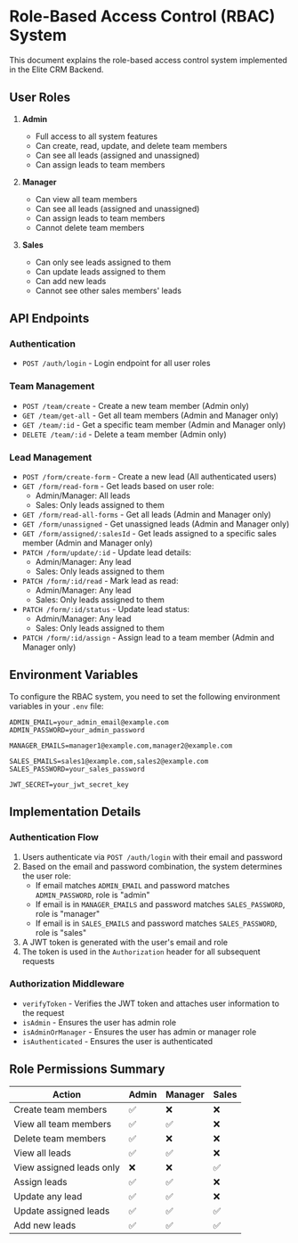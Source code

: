 # Role-Based Access Control (RBAC) System

This document explains the role-based access control system implemented in the Elite CRM Backend.

## User Roles

1. **Admin**
   - Full access to all system features
   - Can create, read, update, and delete team members
   - Can see all leads (assigned and unassigned)
   - Can assign leads to team members

2. **Manager**
   - Can view all team members
   - Can see all leads (assigned and unassigned)
   - Can assign leads to team members
   - Cannot delete team members

3. **Sales**
   - Can only see leads assigned to them
   - Can update leads assigned to them
   - Can add new leads
   - Cannot see other sales members' leads

## API Endpoints

### Authentication
- `POST /auth/login` - Login endpoint for all user roles

### Team Management
- `POST /team/create` - Create a new team member (Admin only)
- `GET /team/get-all` - Get all team members (Admin and Manager only)
- `GET /team/:id` - Get a specific team member (Admin and Manager only)
- `DELETE /team/:id` - Delete a team member (Admin only)

### Lead Management
- `POST /form/create-form` - Create a new lead (All authenticated users)
- `GET /form/read-form` - Get leads based on user role:
  - Admin/Manager: All leads
  - Sales: Only leads assigned to them
- `GET /form/read-all-forms` - Get all leads (Admin and Manager only)
- `GET /form/unassigned` - Get unassigned leads (Admin and Manager only)
- `GET /form/assigned/:salesId` - Get leads assigned to a specific sales member (Admin and Manager only)
- `PATCH /form/update/:id` - Update lead details:
  - Admin/Manager: Any lead
  - Sales: Only leads assigned to them
- `PATCH /form/:id/read` - Mark lead as read:
  - Admin/Manager: Any lead
  - Sales: Only leads assigned to them
- `PATCH /form/:id/status` - Update lead status:
  - Admin/Manager: Any lead
  - Sales: Only leads assigned to them
- `PATCH /form/:id/assign` - Assign lead to a team member (Admin and Manager only)

## Environment Variables

To configure the RBAC system, you need to set the following environment variables in your `.env` file:

```
ADMIN_EMAIL=your_admin_email@example.com
ADMIN_PASSWORD=your_admin_password

MANAGER_EMAILS=manager1@example.com,manager2@example.com

SALES_EMAILS=sales1@example.com,sales2@example.com
SALES_PASSWORD=your_sales_password

JWT_SECRET=your_jwt_secret_key
```

## Implementation Details

### Authentication Flow
1. Users authenticate via `POST /auth/login` with their email and password
2. Based on the email and password combination, the system determines the user role:
   - If email matches `ADMIN_EMAIL` and password matches `ADMIN_PASSWORD`, role is "admin"
   - If email is in `MANAGER_EMAILS` and password matches `SALES_PASSWORD`, role is "manager"
   - If email is in `SALES_EMAILS` and password matches `SALES_PASSWORD`, role is "sales"
3. A JWT token is generated with the user's email and role
4. The token is used in the `Authorization` header for all subsequent requests

### Authorization Middleware
- `verifyToken` - Verifies the JWT token and attaches user information to the request
- `isAdmin` - Ensures the user has admin role
- `isAdminOrManager` - Ensures the user has admin or manager role
- `isAuthenticated` - Ensures the user is authenticated

## Role Permissions Summary

| Action | Admin | Manager | Sales |
|--------|-------|---------|-------|
| Create team members | ✅ | ❌ | ❌ |
| View all team members | ✅ | ✅ | ❌ |
| Delete team members | ✅ | ❌ | ❌ |
| View all leads | ✅ | ✅ | ❌ |
| View assigned leads only | ❌ | ❌ | ✅ |
| Assign leads | ✅ | ✅ | ❌ |
| Update any lead | ✅ | ✅ | ❌ |
| Update assigned leads | ✅ | ✅ | ✅ |
| Add new leads | ✅ | ✅ | ✅ |